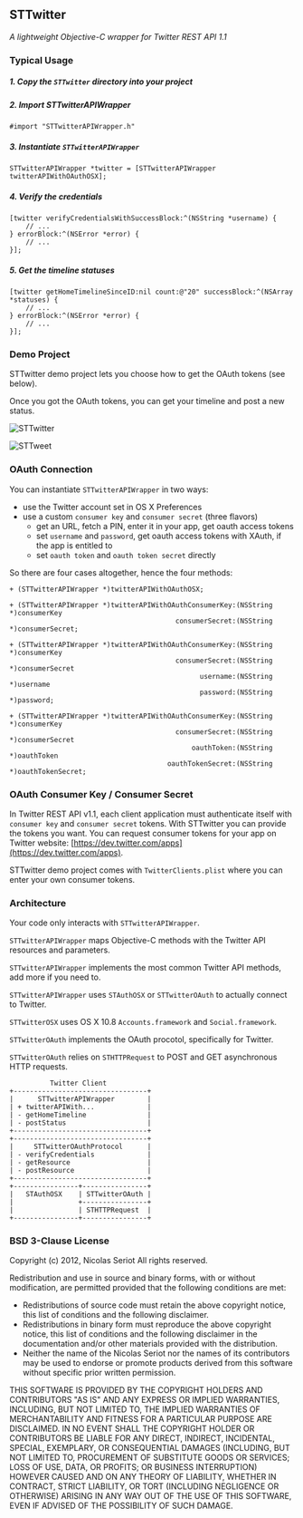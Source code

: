 ## STTwitter

_A lightweight Objective-C wrapper for Twitter REST API 1.1_

### Typical Usage

##### 1. Copy the `STTwitter` directory into your project

##### 2. Import STTwitterAPIWrapper

    #import "STTwitterAPIWrapper.h"

##### 3. Instantiate `STTwitterAPIWrapper`

    STTwitterAPIWrapper *twitter = [STTwitterAPIWrapper twitterAPIWithOAuthOSX];

##### 4. Verify the credentials

    [twitter verifyCredentialsWithSuccessBlock:^(NSString *username) {
        // ...
    } errorBlock:^(NSError *error) {
        // ...
    }];

##### 5. Get the timeline statuses

    [twitter getHomeTimelineSinceID:nil count:@"20" successBlock:^(NSArray *statuses) {
        // ...
    } errorBlock:^(NSError *error) {
        // ...
    }];
    
### Demo Project

STTwitter demo project lets you choose how to get the OAuth tokens (see below).

Once you got the OAuth tokens, you can get your timeline and post a new status.

![STTwitter](https://github.com/nst/STTwitter/raw/master/Art/STTwitter.png "STTwitter Demo Project")

![STTweet](https://github.com/nst/STTwitter/raw/master/Art/STTweet.png "STTwitter Demo Tweet")

### OAuth Connection

You can instantiate `STTwitterAPIWrapper` in two ways:

- use the Twitter account set in OS X Preferences
- use a custom `consumer key` and `consumer secret` (three flavors)
  - get an URL, fetch a PIN, enter it in your app, get oauth access tokens  
  - set `username` and `password`, get oauth access tokens with XAuth, if the app is entitled to
  - set `oauth token` and `oauth token secret` directly

So there are four cases altogether, hence the four methods:

    + (STTwitterAPIWrapper *)twitterAPIWithOAuthOSX;

    + (STTwitterAPIWrapper *)twitterAPIWithOAuthConsumerKey:(NSString *)consumerKey
                                             consumerSecret:(NSString *)consumerSecret;

    + (STTwitterAPIWrapper *)twitterAPIWithOAuthConsumerKey:(NSString *)consumerKey
                                             consumerSecret:(NSString *)consumerSecret
                                                   username:(NSString *)username
                                                   password:(NSString *)password;

    + (STTwitterAPIWrapper *)twitterAPIWithOAuthConsumerKey:(NSString *)consumerKey
                                             consumerSecret:(NSString *)consumerSecret
                                                 oauthToken:(NSString *)oauthToken
                                           oauthTokenSecret:(NSString *)oauthTokenSecret;
                                           
### OAuth Consumer Key / Consumer Secret

In Twitter REST API v1.1, each client application must authenticate itself with `consumer key` and `consumer secret` tokens. With STTwitter you can provide the tokens you want. You can request consumer tokens for your app on Twitter website: [https://dev.twitter.com/apps](https://dev.twitter.com/apps).

STTwitter demo project comes with `TwitterClients.plist` where you can enter your own consumer tokens.

### Architecture

Your code only interacts with `STTwitterAPIWrapper`.

`STTwitterAPIWrapper` maps Objective-C methods with the Twitter API resources and parameters.

`STTwitterAPIWrapper` implements the most common Twitter API methods, add more if you need to.

`STTwitterAPIWrapper` uses `STAuthOSX` or `STTwitterOAuth` to actually connect to Twitter.

`STTwitterOSX` uses OS X 10.8 `Accounts.framework` and `Social.framework`.

`STTwitterOAuth` implements the OAuth procotol, specifically for Twitter.

`STTwitterOAuth` relies on `STHTTPRequest` to POST and GET asynchronous HTTP requests.

              Twitter Client
    +---------------------------------+
    |      STTwitterAPIWrapper        |
    | + twitterAPIWith...             |
    | - getHomeTimeline               |
    | - postStatus                    |
    +---------------------------------+
    +---------------------------------+
    |     STTwitterOAuthProtocol      |
    | - verifyCredentials             |
    | - getResource                   |
    | - postResource                  |
    +---------------------------------+    
    +----------------+----------------+
    |   STAuthOSX    | STTwitterOAuth |
    |                +----------------+
    |                | STHTTPRequest  |
    +----------------+----------------+

### BSD 3-Clause License

Copyright (c) 2012, Nicolas Seriot
All rights reserved.
    
Redistribution and use in source and binary forms, with or without modification, are permitted provided that the following conditions are met:
    
* Redistributions of source code must retain the above copyright notice, this list of conditions and the following disclaimer.
* Redistributions in binary form must reproduce the above copyright notice, this list of conditions and the following disclaimer in the documentation and/or other materials provided with the distribution.
* Neither the name of the Nicolas Seriot nor the names of its contributors may be used to endorse or promote products derived from this software without specific prior written permission.
    
THIS SOFTWARE IS PROVIDED BY THE COPYRIGHT HOLDERS AND CONTRIBUTORS "AS IS" AND ANY EXPRESS OR IMPLIED WARRANTIES, INCLUDING, BUT NOT LIMITED TO, THE IMPLIED WARRANTIES OF MERCHANTABILITY AND FITNESS FOR A PARTICULAR PURPOSE ARE DISCLAIMED. IN NO EVENT SHALL THE COPYRIGHT HOLDER OR CONTRIBUTORS BE LIABLE FOR ANY DIRECT, INDIRECT, INCIDENTAL, SPECIAL, EXEMPLARY, OR CONSEQUENTIAL DAMAGES (INCLUDING, BUT NOT LIMITED TO, PROCUREMENT OF SUBSTITUTE GOODS OR SERVICES; LOSS OF USE, DATA, OR PROFITS; OR BUSINESS INTERRUPTION) HOWEVER CAUSED AND ON ANY THEORY OF LIABILITY, WHETHER IN CONTRACT, STRICT LIABILITY, OR TORT (INCLUDING NEGLIGENCE OR OTHERWISE) ARISING IN ANY WAY OUT OF THE USE OF THIS SOFTWARE, EVEN IF ADVISED OF THE POSSIBILITY OF SUCH DAMAGE.
